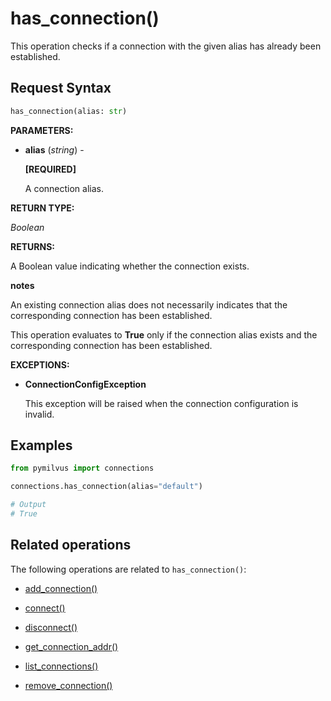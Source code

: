 # has_connection()

This operation checks if a connection with the given alias has already been established.

## Request Syntax

```python
has_connection(alias: str)
```

**PARAMETERS:**

- **alias** (*string*) -

    **[REQUIRED]**

    A connection alias.

**RETURN TYPE:**

*Boolean*

**RETURNS:**

A Boolean value indicating whether the connection exists.

<div class="admonition note">

<p><b>notes</b></p>

<p>An existing connection alias does not necessarily indicates that the corresponding connection has been established.</p>
<p>This operation evaluates to <strong>True</strong> only if the connection alias exists and the corresponding connection has been established.</p>

</div>

**EXCEPTIONS:**

- **ConnectionConfigException**

    This exception will be raised when the connection configuration is invalid.

## Examples

```python
from pymilvus import connections

connections.has_connection(alias="default")

# Output
# True
```

## Related operations

The following operations are related to `has_connection()`:

- [add_connection()](add_connection.md)

- [connect()](connect.md)

- [disconnect()](disconnect.md)

- [get_connection_addr()](get_connection_addr.md)

- [list_connections()](list_connections.md)

- [remove_connection()](remove_connection.md)

